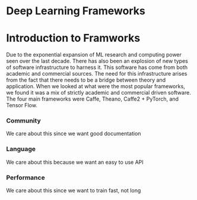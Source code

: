 # Deep Learning Frameworks
# Introduction to Framworks

Due to the exponential expansion of ML research and computing power seen over the last decade. There has also been an explosion of new types of software infrastructure to harness it. This software has come from both academic and commercial sources. The need for this infrastructure arises from the fact that there needs to be a bridge between theory and application. When we looked at what were the most popular frameworks, we found it was a mix of strictly academic and commercial driven software. The four main frameworks were Caffe, Theano, Caffe2 + PyTorch, and Tensor Flow.

### Community
We care about this since we want good documentation

### Language
We care about this because we want an easy to use API 

### Performance 
We care about this since we want to train fast, not long

